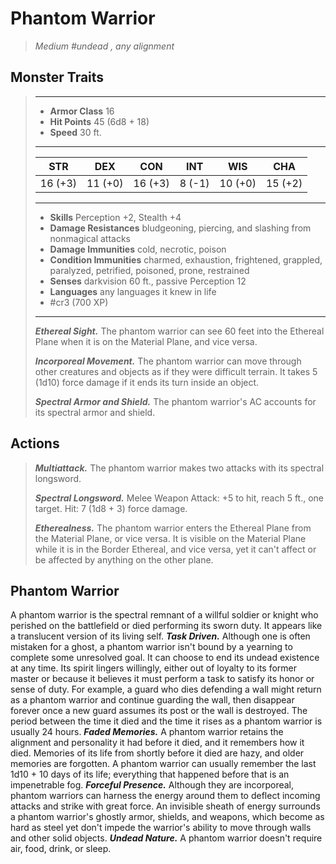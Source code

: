 # Phantom Warrior
>*Medium #undead , any alignment*
## Monster Traits
>___
>- **Armor Class** 16
>- **Hit Points** 45 (6d8 + 18)
>- **Speed** 30 ft.
>___
>|STR|DEX|CON|INT|WIS|CHA|
>|:---:|:---:|:---:|:---:|:---:|:---:|
>|16 (+3)|11 (+0)|16 (+3)|8 (-1)|10 (+0)|15 (+2)|
>___
>- **Skills** Perception +2, Stealth +4
>- **Damage Resistances** bludgeoning, piercing, and slashing from nonmagical attacks
>- **Damage Immunities** cold, necrotic, poison
>- **Condition Immunities** charmed, exhaustion, frightened, grappled, paralyzed, petrified, poisoned, prone, restrained
>- **Senses** darkvision 60 ft., passive Perception 12
>- **Languages** any languages it knew in life
>- #cr3 (700 XP)
>___
>***Ethereal Sight.*** The phantom warrior can see 60 feet into the Ethereal Plane when it is on the Material Plane, and vice versa.  
>
>***Incorporeal Movement.*** The phantom warrior can move through other creatures and objects as if they were difficult terrain. It takes 5 (1d10) force damage if it ends its turn inside an object.  
>
>***Spectral Armor and Shield.*** The phantom warrior's AC accounts for its spectral armor and shield.  
>
## Actions
>***Multiattack.*** The phantom warrior makes two attacks with its spectral longsword.  
>
>***Spectral Longsword.*** Melee Weapon Attack: +5 to hit, reach 5 ft., one target. Hit: 7 (1d8 + 3) force damage.  
>
>***Etherealness.*** The phantom warrior enters the Ethereal Plane from the Material Plane, or vice versa. It is visible on the Material Plane while it is in the Border Ethereal, and vice versa, yet it can't affect or be affected by anything on the other plane.
## Phantom Warrior
A phantom warrior is the spectral remnant of a willful soldier or knight who perished on the battlefield or died performing its sworn duty. It appears like a translucent version of its living self.
***Task Driven.*** Although one is often mistaken for a ghost, a phantom warrior isn't bound by a yearning to complete some unresolved goal. It can choose to end its undead existence at any time. Its spirit lingers willingly, either out of loyalty to its former master or because it believes it must perform a task to satisfy its honor or sense of duty. For example, a guard who dies defending a wall might return as a phantom warrior and continue guarding the wall, then disappear forever once a new guard assumes its post or the wall is destroyed. The period between the time it died and the time it rises as a phantom warrior is usually 24 hours.
***Faded Memories.*** A phantom warrior retains the alignment and personality it had before it died, and it remembers how it died. Memories of its life from shortly before it died are hazy, and older memories are forgotten. A phantom warrior can usually remember the last 1d10 + 10 days of its life; everything that happened before that is an impenetrable fog.
***Forceful Presence.*** Although they are incorporeal, phantom warriors can harness the energy around them to deflect incoming attacks and strike with great force. An invisible sheath of energy surrounds a phantom warrior's ghostly armor, shields, and weapons, which become as hard as steel yet don't impede the warrior's ability to move through walls and other solid objects.
***Undead Nature.*** A phantom warrior doesn't require air, food, drink, or sleep.